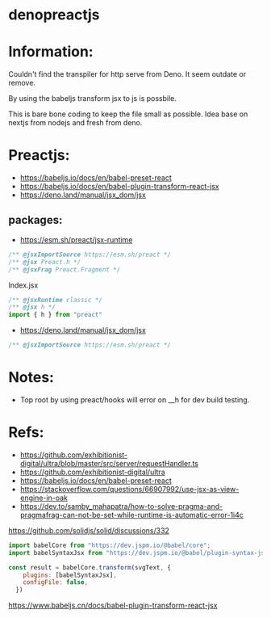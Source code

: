 # denopreactjs


# Information:
  Couldn't find the transpiler for http serve from Deno. It seem outdate or remove.
  
  By using the babeljs transform jsx to js is possbile.

  This is bare bone coding to keep the file small as possible. Idea base on nextjs from nodejs and fresh from deno.

# Preactjs:
- https://babeljs.io/docs/en/babel-preset-react
- https://babeljs.io/docs/en/babel-plugin-transform-react-jsx
- https://deno.land/manual/jsx_dom/jsx

## packages:
- https://esm.sh/preact/jsx-runtime


```jsx
/** @jsxImportSource https://esm.sh/preact */
/** @jsx Preact.h */
/** @jsxFrag Preact.Fragment */
```

Index.jsx
```jsx
/** @jsxRuntime classic */
/** @jsx h */
import { h } from "preact"
```

- https://deno.land/manual/jsx_dom/jsx
```jsx
/** @jsxImportSource https://esm.sh/preact */
```



# Notes:
- Top root by using preact/hooks will error on __h for dev build testing.


# Refs:
- https://github.com/exhibitionist-digital/ultra/blob/master/src/server/requestHandler.ts
- https://github.com/exhibitionist-digital/ultra
- https://babeljs.io/docs/en/babel-preset-react
- https://stackoverflow.com/questions/66907992/use-jsx-as-view-engine-in-oak
- https://dev.to/samby_mahapatra/how-to-solve-pragma-and-pragmafrag-can-not-be-set-while-runtime-is-automatic-error-1i4c


https://github.com/solidjs/solid/discussions/332
```js
import babelCore from "https://dev.jspm.io/@babel/core";
import babelSyntaxJsx from "https://dev.jspm.io/@babel/plugin-syntax-jsx";

const result = babelCore.transform(svgText, {
    plugins: [babelSyntaxJsx],
    configFile: false,
  })
```

https://www.babeljs.cn/docs/babel-plugin-transform-react-jsx



